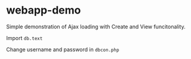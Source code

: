 # webapp-demo

Simple demonstration of Ajax loading with Create and View funcitonality. 

Import `db.text`

Change username and password in `dbcon.php`

